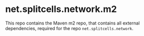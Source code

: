 # net.splitcells.network.m2
This repo contains the Maven m2 repo,
that contains all external dependencies, required for the repo `net.splitcells.network`.
